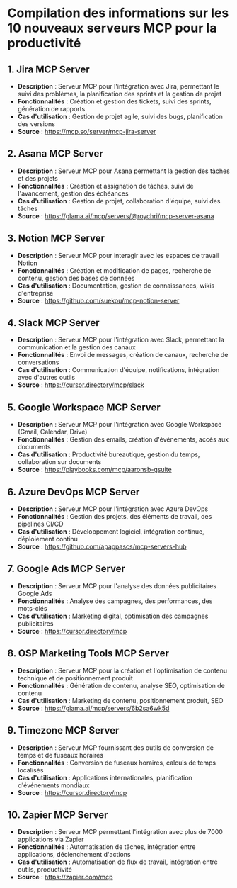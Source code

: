 # Compilation des informations sur les 10 nouveaux serveurs MCP pour la productivité

## 1. Jira MCP Server
- **Description** : Serveur MCP pour l'intégration avec Jira, permettant le suivi des problèmes, la planification des sprints et la gestion de projet
- **Fonctionnalités** : Création et gestion des tickets, suivi des sprints, génération de rapports
- **Cas d'utilisation** : Gestion de projet agile, suivi des bugs, planification des versions
- **Source** : https://mcp.so/server/mcp-jira-server

## 2. Asana MCP Server
- **Description** : Serveur MCP pour Asana permettant la gestion des tâches et des projets
- **Fonctionnalités** : Création et assignation de tâches, suivi de l'avancement, gestion des échéances
- **Cas d'utilisation** : Gestion de projet, collaboration d'équipe, suivi des tâches
- **Source** : https://glama.ai/mcp/servers/@roychri/mcp-server-asana

## 3. Notion MCP Server
- **Description** : Serveur MCP pour interagir avec les espaces de travail Notion
- **Fonctionnalités** : Création et modification de pages, recherche de contenu, gestion des bases de données
- **Cas d'utilisation** : Documentation, gestion de connaissances, wikis d'entreprise
- **Source** : https://github.com/suekou/mcp-notion-server

## 4. Slack MCP Server
- **Description** : Serveur MCP pour l'intégration avec Slack, permettant la communication et la gestion des canaux
- **Fonctionnalités** : Envoi de messages, création de canaux, recherche de conversations
- **Cas d'utilisation** : Communication d'équipe, notifications, intégration avec d'autres outils
- **Source** : https://cursor.directory/mcp/slack

## 5. Google Workspace MCP Server
- **Description** : Serveur MCP pour l'intégration avec Google Workspace (Gmail, Calendar, Drive)
- **Fonctionnalités** : Gestion des emails, création d'événements, accès aux documents
- **Cas d'utilisation** : Productivité bureautique, gestion du temps, collaboration sur documents
- **Source** : https://playbooks.com/mcp/aaronsb-gsuite

## 6. Azure DevOps MCP Server
- **Description** : Serveur MCP pour l'intégration avec Azure DevOps
- **Fonctionnalités** : Gestion des projets, des éléments de travail, des pipelines CI/CD
- **Cas d'utilisation** : Développement logiciel, intégration continue, déploiement continu
- **Source** : https://github.com/apappascs/mcp-servers-hub

## 7. Google Ads MCP Server
- **Description** : Serveur MCP pour l'analyse des données publicitaires Google Ads
- **Fonctionnalités** : Analyse des campagnes, des performances, des mots-clés
- **Cas d'utilisation** : Marketing digital, optimisation des campagnes publicitaires
- **Source** : https://cursor.directory/mcp

## 8. OSP Marketing Tools MCP Server
- **Description** : Serveur MCP pour la création et l'optimisation de contenu technique et de positionnement produit
- **Fonctionnalités** : Génération de contenu, analyse SEO, optimisation de contenu
- **Cas d'utilisation** : Marketing de contenu, positionnement produit, SEO
- **Source** : https://glama.ai/mcp/servers/6b2sa6wk5d

## 9. Timezone MCP Server
- **Description** : Serveur MCP fournissant des outils de conversion de temps et de fuseaux horaires
- **Fonctionnalités** : Conversion de fuseaux horaires, calculs de temps localisés
- **Cas d'utilisation** : Applications internationales, planification d'événements mondiaux
- **Source** : https://cursor.directory/mcp

## 10. Zapier MCP Server
- **Description** : Serveur MCP permettant l'intégration avec plus de 7000 applications via Zapier
- **Fonctionnalités** : Automatisation de tâches, intégration entre applications, déclenchement d'actions
- **Cas d'utilisation** : Automatisation de flux de travail, intégration entre outils, productivité
- **Source** : https://zapier.com/mcp
